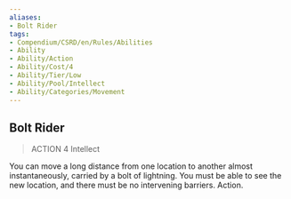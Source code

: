 ```yaml
---
aliases:
- Bolt Rider
tags:
- Compendium/CSRD/en/Rules/Abilities
- Ability
- Ability/Action
- Ability/Cost/4
- Ability/Tier/Low
- Ability/Pool/Intellect
- Ability/Categories/Movement
---
```


  
## Bolt Rider  
>ACTION 4  Intellect  
  
You can move a long distance from one location to another almost instantaneously, carried by a bolt of lightning. You must be able to see the new location, and there must be no intervening barriers. Action.